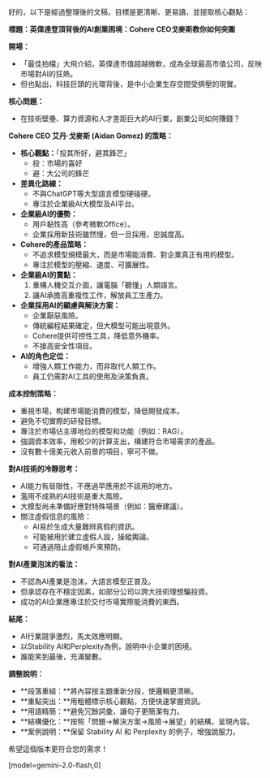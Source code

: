 好的，以下是經過整理後的文稿，目標是更清晰、更易讀，並提取核心觀點：

**標題：英偉達登頂背後的AI創業困境：Cohere CEO戈麥斯教你如何突圍**

**開場：**

*   「最佳拍檔」大飛介紹，英偉達市值超越微軟，成為全球最高市值公司，反映市場對AI的狂熱。
*   但也點出，科技巨頭的光環背後，是中小企業生存空間受擠壓的現實。

**核心問題：**

*   在技術壁壘、算力資源和人才差距巨大的AI行業，創業公司如何賺錢？

**Cohere CEO 艾丹·戈麥斯 (Aidan Gomez) 的策略：**

*   **核心觀點：**「投其所好，避其鋒芒」
    *   投：市場的喜好
    *   避：大公司的鋒芒
*   **差異化路線：**
    *   不與ChatGPT等大型語言模型硬碰硬。
    *   專注於企業級AI大模型及AI平台。
*   **企業級AI的優勢：**
    *   用戶黏性高（參考微軟Office）。
    *   企業採用新技術雖然慢，但一旦採用，忠誠度高。
*   **Cohere的產品策略：**
    *   不追求模型規模最大，而是市場能消費、對企業真正有用的模型。
    *   專注於模型的壓縮、速度、可擴展性。
*   **企業級AI的賣點：**
    1.  重構人機交互介面，讓電腦「聽懂」人類語言。
    2.  讓AI承擔高重複性工作，解放員工生產力。
*   **企業採用AI的顧慮與解決方案：**
    *   企業厭惡風險。
    *   傳統編程結果確定，但大模型可能出現意外。
    *   Cohere提供可控性工具，降低意外機率。
    *   不接高安全性項目。
*   **AI的角色定位：**
    *   增強人類工作能力，而非取代人類工作。
    *   員工仍需對AI工具的使用及決策負責。

**成本控制策略：**

*   重視市場，构建市場能消費的模型，降低開發成本。
*   避免不切實際的研發目標。
*   專注於市場佔主導地位的模型和功能（例如：RAG）。
*   強調資本效率，用較少的計算支出，構建符合市場需求的產品。
*   沒有數十億美元收入前景的項目，寧可不做。

**對AI技術的冷靜思考：**

*   AI能力有局限性，不應過早應用於不該用的地方。
*   濫用不成熟的AI技術是重大風險。
*   大模型尚未準備好應對特殊場景（例如：醫療建議）。
*   關注虛假信息的風險：
    *   AI易於生成大量難辨真假的資訊。
    *   可能被用於建立虛假人設，操縱輿論。
    *   可通過阻止虛假帳戶來預防。

**對AI產業泡沫的看法：**

*   不認為AI產業是泡沫，大語言模型正普及。
*   但承認存在不穩定因素，如部分公司以誇大技術理想騙投資。
*   成功的AI企業應專注於交付市場實際能消費的東西。

**結尾：**

*   AI行業競爭激烈，馬太效應明顯。
*   以Stability AI和Perplexity為例，說明中小企業的困境。
*   誰能笑到最後，充滿變數。

**調整說明：**

*   **段落重組：**將內容按主題重新分段，使邏輯更清晰。
*   **重點突出：**用粗體標示核心觀點，方便快速掌握資訊。
*   **用語精簡：**避免冗餘詞彙，讓句子更簡潔有力。
*   **結構優化：**按照「問題->解決方案->風險->展望」的結構，呈現內容。
*   **案例說明：**保留 Stability AI 和 Perplexity 的例子，增強說服力。

希望這個版本更符合您的需求！

[model=gemini-2.0-flash,0]
